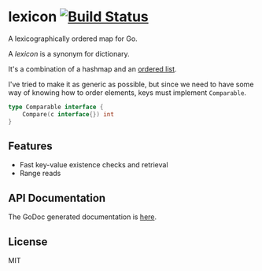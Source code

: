# lexicon [![Build Status](https://drone.io/github.com/PreetamJinka/lexicon/status.png)](https://drone.io/github.com/PreetamJinka/lexicon/latest)
A lexicographically ordered map for Go.

A *lexicon* is a synonym for dictionary.

It's a combination of a hashmap and an [ordered list](https://github.com/PreetamJinka/orderedlist).

I've tried to make it as generic as possible, but since we need to have some way of knowing how to order elements,
keys must implement `Comparable`.

```go
type Comparable interface {
	Compare(c interface{}) int
}
```

## Features
* Fast key-value existence checks and retrieval
* Range reads

## API Documentation

The GoDoc generated documentation is [here](http://godoc.org/github.com/PreetamJinka/lexicon).

## License
MIT
